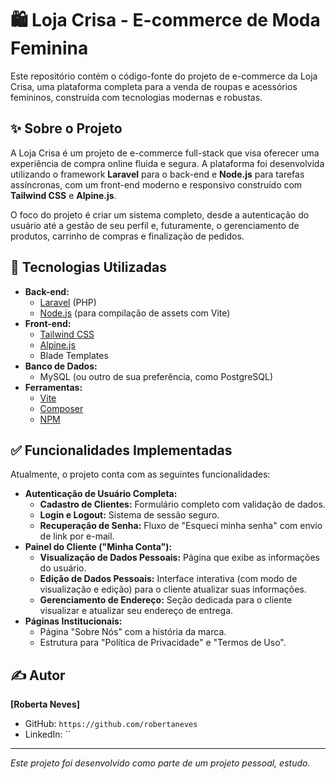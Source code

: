# 🛍️ Loja Crisa - E-commerce de Moda Feminina

Este repositório contém o código-fonte do projeto de e-commerce da Loja Crisa, uma plataforma completa para a venda de roupas e acessórios femininos, construída com tecnologias modernas e robustas.

## ✨ Sobre o Projeto

A Loja Crisa é um projeto de e-commerce full-stack que visa oferecer uma experiência de compra online fluida e segura. A plataforma foi desenvolvida utilizando o framework **Laravel** para o back-end e **Node.js** para tarefas assíncronas, com um front-end moderno e responsivo construído com **Tailwind CSS** e **Alpine.js**.

O foco do projeto é criar um sistema completo, desde a autenticação do usuário até a gestão de seu perfil e, futuramente, o gerenciamento de produtos, carrinho de compras e finalização de pedidos.

## 🚀 Tecnologias Utilizadas

- **Back-end:**
  - [Laravel](https://laravel.com/) (PHP)
  - [Node.js](https://nodejs.org/) (para compilação de assets com Vite)
- **Front-end:**
  - [Tailwind CSS](https://tailwindcss.com/)
  - [Alpine.js](https://alpinejs.dev/)
  - Blade Templates
- **Banco de Dados:**
  - MySQL (ou outro de sua preferência, como PostgreSQL)
- **Ferramentas:**
  - [Vite](https://vitejs.dev/)
  - [Composer](https://getcomposer.org/)
  - [NPM](https://www.npmjs.com/)

## ✅ Funcionalidades Implementadas

Atualmente, o projeto conta com as seguintes funcionalidades:

- **Autenticação de Usuário Completa:**
  - **Cadastro de Clientes:** Formulário completo com validação de dados.
  - **Login e Logout:** Sistema de sessão seguro.
  - **Recuperação de Senha:** Fluxo de "Esqueci minha senha" com envio de link por e-mail.
- **Painel do Cliente ("Minha Conta"):**
  - **Visualização de Dados Pessoais:** Página que exibe as informações do usuário.
  - **Edição de Dados Pessoais:** Interface interativa (com modo de visualização e edição) para o cliente atualizar suas informações.
  - **Gerenciamento de Endereço:** Seção dedicada para o cliente visualizar e atualizar seu endereço de entrega.
- **Páginas Institucionais:**
  - Página "Sobre Nós" com a história da marca.
  - Estrutura para "Política de Privacidade" e "Termos de Uso".

## ✍️ Autor

**[Roberta Neves]**

- GitHub: `https://github.com/robertaneves`
- LinkedIn: ``

---
*Este projeto foi desenvolvido como parte de um projeto pessoal, estudo.*
